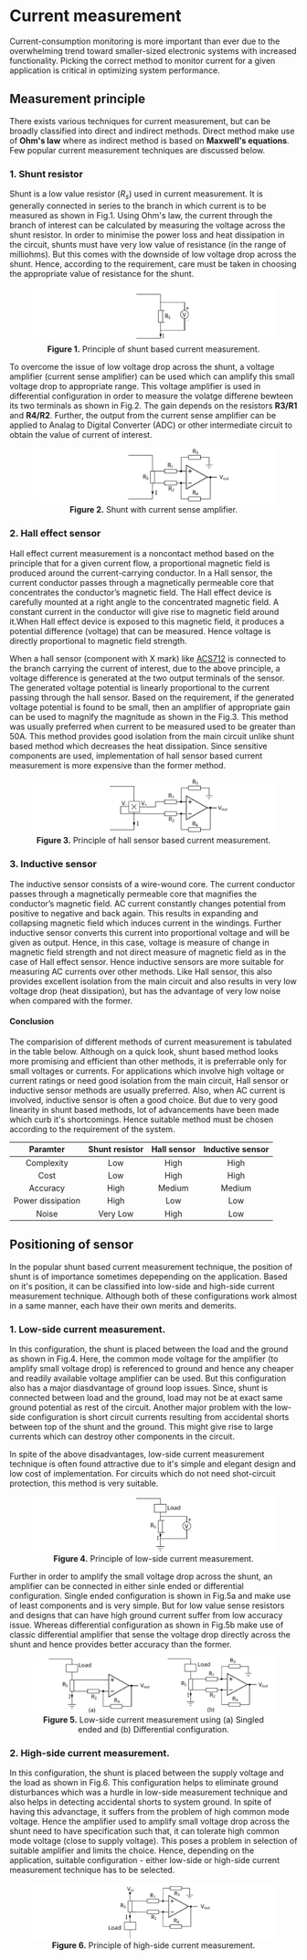 # Current measurement

Current-consumption monitoring is more important than ever due to the overwhelming trend toward smaller-sized electronic systems with increased functionality. Picking the correct method to monitor current for a given application is critical in optimizing system performance. 

## Measurement principle

There exists various techniques for current measurement, but can be broadly classified into direct and indirect methods. Direct method make use of **Ohm's law** where as indirect method is based on **Maxwell's equations**. Few popular current measurement techniques are discussed below.

### 1. Shunt resistor

Shunt is a low value resistor ($R_s$) used in current measurement. It is generally connected in series to the branch in which current is to be measured as shown in Fig.1. Using Ohm's law, the current through the branch of interest can be calculated by measuring the voltage across the shunt resistor. In order to minimise the power loss and heat dissipation in the circuit, shunts must have very low value of resistance (in the range of milliohms). But this comes with the downside of low voltage drop across the shunt. Hence, according to the requirement, care must be taken in choosing the appropriate value of resistance for the shunt.
<figure>
<center>
    <img src="./images/shunt_current_measurement.svg" height="auto" width="auto" />
    <figcaption><b>Figure 1.</b> Principle of shunt based current measurement.</figcaption>
</center>
</figure>

To overcome the issue of low voltage drop across the shunt, a voltage amplifier (current sense amplifier) can be used which can amplify this small voltage drop to appropriate range. This voltage amplifier is used in differential configuration in order to measure the volatge differene bewteen its two terminals as shown in Fig.2. The gain depends on the resistors **R3/R1** and **R4/R2**. Further, the output from the current sense amplifier can be applied to Analag to Digital Converter (ADC) or other intermediate circuit to obtain the value of current of interest. 
<figure>
<center>
    <img src="./images/shunt_amplifier.svg" height="auto" width="auto" />
    <figcaption><b>Figure 2.</b> Shunt with current sense amplifier.</figcaption>
</center>
</figure>

### 2. Hall effect sensor

Hall effect current measurement is a noncontact method based on the principle that for a given current flow, a proportional magnetic field is produced around the current-carrying conductor. In a Hall sensor, the current conductor passes through a magnetically permeable core that concentrates the conductor’s magnetic field. The Hall effect device is carefully mounted at a right angle to the concentrated magnetic field. A constant current in the conductor will give rise to magnetic field around it.When Hall effect device is exposed to this magnetic field, it produces a potential difference (voltage) that can be measured. Hence voltage is directly proportional to magnetic field strength.

When a hall sensor (component with X mark) like [ACS712](https://www.sparkfun.com/datasheets/BreakoutBoards/0712.pdf) is connected to the branch carrying the current of interest, due to the above principle, a voltage difference is generated at the two output terminals of the sensor. The generated voltage potential is linearly proportional to the current passing through the hall sensor. Based on the requirement, if the generated voltage potential is found to be small, then an amplifier of appropriate gain can be used to magnify the magnitude as shown in the Fig.3. This method was usually preferred when current to be measured used to be greater than 50A. This method provides good isolation from the main circuit unlike shunt based method which decreases the heat dissipation. Since sensitive components are used, implementation of hall sensor based current measurement is more expensive than the former method.
<figure>
<center>
    <img src="./images/hall_current_measurement.svg" height="auto" width="auto" />
    <figcaption><b>Figure 3.</b> Principle of hall sensor based current measurement.</figcaption>
</center>
</figure>

### 3. Inductive sensor

The inductive sensor consists of a wire-wound core. The current conductor passes through a magnetically permeable core that magnifies the conductor’s magnetic field. AC current constantly changes potential from positive to negative and back again. This results in expanding and collapsing magnetic field which induces current in the windings. Further inductive sensor converts this current into proportional voltage and will be given as output. Hence, in this case, voltage is measure of change in magnetic field strength and not direct measure of magnetic field as in the case of Hall effect sensor. Hence inductive sensors are more suitable for measuring AC currents over other methods. Like Hall sensor, this also provides excellent isolation from the main circuit and also results in very low voltage drop (heat dissipation), but has the advantage of very low noise when compared with the former. 

#### Conclusion

The comparision of different methods of current measurement is tabulated in the table below. Although on a quick look, shunt based method looks more promising and efficient than other methods, it is preferrable only for small voltages or currents. For applications which involve high voltage or current ratings or need good isolation from the main circuit, Hall sensor or inductive sensor methods are usually preferred. Also, when AC current is involved, inductive sensor is often a good choice. But due to very good linearity in shunt based methods, lot of advancements have been made which curb it's shortcomings. Hence suitable method must be chosen according to the requirement of the system.

| Paramter         | Shunt resistor  | Hall sensor   |Inductive sensor|
|:----------------:|:---------------:|:-------------:|:------------:  |
| Complexity       | Low             | High          | High           |
| Cost             | Low             | High          | High           |
| Accuracy         | High            | Medium        | Medium         |
| Power dissipation| High            | Low           | Low            |
| Noise            | Very Low        | High          | Low            |

## Positioning of sensor

In the popular shunt based current measurement technique, the position of shunt is of importance sometimes depepending on the application.
Based on it's position, it can be classified into low-side and high-side current measurement technique. Although both of these configurations work almost in a same manner, each have their own merits and demerits.

### 1. Low-side current measurement.

In this configuration, the shunt is placed between the load and the ground as shown in Fig.4. Here, the common mode voltage for the amplifier (to amplify small voltage drop) is referenced to ground and hence any cheaper and readily available voltage amplifier can be used. But this configuration also has a major diasdvantage of ground loop issues. Since, shunt is connected between load and the ground, load may not be at exact same ground potential as rest of the circuit. Another major problem with the low-side configuration is short circuit currents resulting from accidental shorts between top of the shunt and the ground. This might give rise to large currents which can destroy other components in the circuit.

In spite of the above disadvantages, low-side current measurement technique is often found attractive due to it's simple and elegant design and low cost of implementation. For circuits which do not need shot-circuit protection, this method is very suitable.
<figure>
<center>
    <img src="./images/low_side_current_measurement.svg" height="auto" width="auto" />
    <figcaption><b>Figure 4.</b> Principle of low-side current measurement.</figcaption>
</center>
</figure>

Further in order to amplify the small voltage drop across the shunt, an amplifier can be connected in either sinle ended or differential configuration. Single ended configuration is shown in Fig.5a and make use of least components and is very simple. But for low value sense resistors and designs that can have high ground current suffer from low accuracy issue. Whereas differential configuration as shown in Fig.5b make use of classic differential amplifier that sense the voltage drop directly across the shunt and hence provides better accuracy than the former.

<figure>
<center>
    <img src="./images/low_side_amplifier.svg" height="auto" width="auto" />
    <figcaption><b>Figure 5.</b> Low-side current measurement using (a) Singled ended and (b) Differential configuration.</figcaption>
</center>
</figure>

### 2. High-side current measurement.

In this configuration, the shunt is placed between the supply voltage and the load as shown in Fig.6. This configuration helps to eliminate ground disturbances which was a hurdle in low-side measurement technique and also helps in detecting accidental shorts to system ground. In spite of having this advanctage, it suffers from the problem of high common mode voltage. Hence the amplifier used to amplify small voltage drop across the shunt need to have specification such that, it can tolerate high common mode voltage (close to supply voltage). This poses a problem in selection of suitable amplifier and limits the choice. Hence, depending on the application, suitable configuration - either low-side or high-side current measurement technique has to be selected. 

<figure>
<center>
    <img src="./images/high_side_current_measurement.svg" height="auto" width="auto" />
    <figcaption><b>Figure 6.</b> Principle of high-side current measurement.</figcaption>
</center>
</figure>








